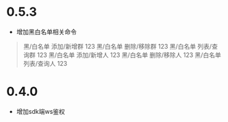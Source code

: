 # 0.5.3

- 增加黑白名单相关命令

> 黑/白名单 添加/新增群 123
> 黑/白名单 删除/移除群 123
> 黑/白名单 列表/查询群 123
> 黑/白名单 添加/新增人 123
> 黑/白名单 删除/移除人 123
> 黑/白名单 列表/查询人 123


# 0.4.0

- 增加sdk端ws鉴权
